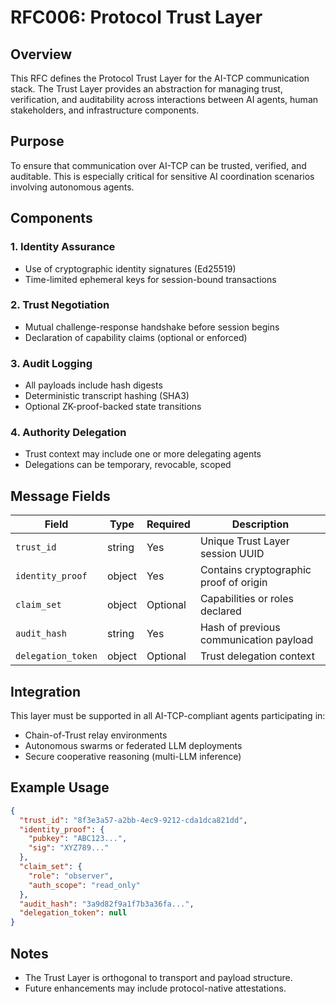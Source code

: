 # RFC006: Protocol Trust Layer

## Overview

This RFC defines the Protocol Trust Layer for the AI-TCP communication stack. The Trust Layer provides an abstraction for managing trust, verification, and auditability across interactions between AI agents, human stakeholders, and infrastructure components.

## Purpose

To ensure that communication over AI-TCP can be trusted, verified, and auditable. This is especially critical for sensitive AI coordination scenarios involving autonomous agents.

## Components

### 1. Identity Assurance
- Use of cryptographic identity signatures (Ed25519)
- Time-limited ephemeral keys for session-bound transactions

### 2. Trust Negotiation
- Mutual challenge-response handshake before session begins
- Declaration of capability claims (optional or enforced)

### 3. Audit Logging
- All payloads include hash digests
- Deterministic transcript hashing (SHA3)
- Optional ZK-proof-backed state transitions

### 4. Authority Delegation
- Trust context may include one or more delegating agents
- Delegations can be temporary, revocable, scoped

## Message Fields

| Field | Type | Required | Description |
|-------|------|----------|-------------|
| `trust_id` | string | Yes | Unique Trust Layer session UUID |
| `identity_proof` | object | Yes | Contains cryptographic proof of origin |
| `claim_set` | object | Optional | Capabilities or roles declared |
| `audit_hash` | string | Yes | Hash of previous communication payload |
| `delegation_token` | object | Optional | Trust delegation context |

## Integration

This layer must be supported in all AI-TCP-compliant agents participating in:
- Chain-of-Trust relay environments
- Autonomous swarms or federated LLM deployments
- Secure cooperative reasoning (multi-LLM inference)

## Example Usage

```json
{
  "trust_id": "8f3e3a57-a2bb-4ec9-9212-cda1dca821dd",
  "identity_proof": {
    "pubkey": "ABC123...",
    "sig": "XYZ789..."
  },
  "claim_set": {
    "role": "observer",
    "auth_scope": "read_only"
  },
  "audit_hash": "3a9d82f9a1f7b3a36fa...",
  "delegation_token": null
}
```

## Notes

- The Trust Layer is orthogonal to transport and payload structure.
- Future enhancements may include protocol-native attestations.

